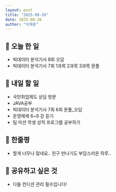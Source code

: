 ```yaml
---
layout: post
title: "2025-08-26" 
date: 2025-08-26 
author: "이재훈" 
---
```

## 📝 오늘 한 일

- 빅데이터 분석기사 8회 오답
- 빅데이터 분석기사 7회 1과목 2과목 3과목 문풀


## 🎯 내일 할 일

- 국민취업제도 상담 방문
- JAVA공부
- 빅데이터 분석기사 7회 6회 문풀_오답
- 운영체제 6~9 강 듣기
- 팀 미션 학생 성적 프로그램 공부하기
## 💭 한줄평

- 할게 너무나 많네요.. 친구 만나기도 부담스러운 하루..

## 🔗 공유하고 싶은 것

- 다들 컨디션 관리 필수입니다!